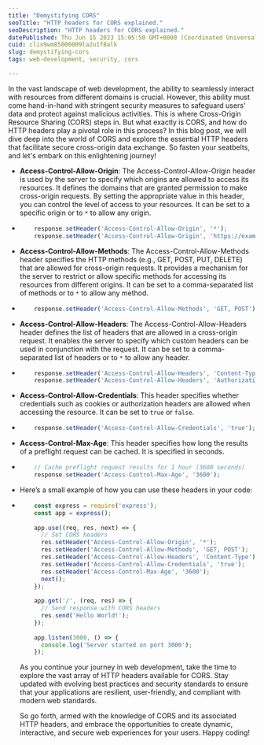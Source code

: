```yaml
---
title: "Demystifying CORS"
seoTitle: "HTTP headers for CORS explained."
seoDescription: "HTTP headers for CORS explained."
datePublished: Thu Jun 15 2023 15:05:50 GMT+0000 (Coordinated Universal Time)
cuid: clix9wm85000009la2u1f8alk
slug: demystifying-cors
tags: web-development, security, cors

---
```


In the vast landscape of web development, the ability to seamlessly interact with resources from different domains is crucial. However, this ability must come hand-in-hand with stringent security measures to safeguard users' data and protect against malicious activities. This is where Cross-Origin Resource Sharing (CORS) steps in. But what exactly is CORS, and how do HTTP headers play a pivotal role in this process? In this blog post, we will dive deep into the world of CORS and explore the essential HTTP headers that facilitate secure cross-origin data exchange. So fasten your seatbelts, and let's embark on this enlightening journey!

* **Access-Control-Allow-Origin**: The Access-Control-Allow-Origin header is used by the server to specify which origins are allowed to access its resources. It defines the domains that are granted permission to make cross-origin requests. By setting the appropriate value in this header, you can control the level of access to your resources. It can be set to a specific origin or to `*` to allow any origin.
    
* ```javascript
      response.setHeader('Access-Control-Allow-Origin', '*');
      response.setHeader('Access-Control-Allow-Origin', 'https://example.com');
    ```
    
* **Access-Control-Allow-Methods**: The Access-Control-Allow-Methods header specifies the HTTP methods (e.g., GET, POST, PUT, DELETE) that are allowed for cross-origin requests. It provides a mechanism for the server to restrict or allow specific methods for accessing its resources from different origins. It can be set to a comma-separated list of methods or to `*` to allow any method.
    
* ```javascript
      response.setHeader('Access-Control-Allow-Methods', 'GET, POST');
    ```
    
* **Access-Control-Allow-Headers**: The Access-Control-Allow-Headers header defines the list of headers that are allowed in a cross-origin request. It enables the server to specify which custom headers can be used in conjunction with the request. It can be set to a comma-separated list of headers or to `*` to allow any header.
    
* ```javascript
      response.setHeader('Access-Control-Allow-Headers', 'Content-Type');
      response.setHeader('Access-Control-Allow-Headers', 'Authorization');
    ```
    
* **Access-Control-Allow-Credentials**: This header specifies whether credentials such as cookies or authorization headers are allowed when accessing the resource. It can be set to `true` or `false`.
    
* ```javascript
      response.setHeader('Access-Control-Allow-Credentials', 'true');
    ```
    
* **Access-Control-Max-Age**: This header specifies how long the results of a preflight request can be cached. It is specified in seconds.
    
* ```javascript
      // Cache preflight request results for 1 hour (3600 seconds)
      response.setHeader('Access-Control-Max-Age', '3600');
    ```
    
* Here’s a small example of how you can use these headers in your code:
    
* ```javascript
      const express = require('express');
      const app = express();
      
      app.use((req, res, next) => {
        // Set CORS headers
        res.setHeader('Access-Control-Allow-Origin', '*');
        res.setHeader('Access-Control-Allow-Methods', 'GET, POST');
        res.setHeader('Access-Control-Allow-Headers', 'Content-Type');
        res.setHeader('Access-Control-Allow-Credentials', 'true');
        res.setHeader('Access-Control-Max-Age', '3600');
        next();
      });
      
      app.get('/', (req, res) => {
        // Send response with CORS headers
        res.send('Hello World!');
      });
      
      app.listen(3000, () => {
        console.log('Server started on port 3000');
      });
    ```
    
    As you continue your journey in web development, take the time to explore the vast array of HTTP headers available for CORS. Stay updated with evolving best practices and security standards to ensure that your applications are resilient, user-friendly, and compliant with modern web standards.
    
    So go forth, armed with the knowledge of CORS and its associated HTTP headers, and embrace the opportunities to create dynamic, interactive, and secure web experiences for your users. Happy coding!